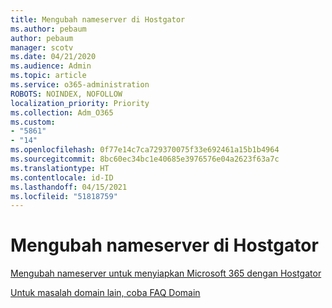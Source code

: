 ```yaml
---
title: Mengubah nameserver di Hostgator
ms.author: pebaum
author: pebaum
manager: scotv
ms.date: 04/21/2020
ms.audience: Admin
ms.topic: article
ms.service: o365-administration
ROBOTS: NOINDEX, NOFOLLOW
localization_priority: Priority
ms.collection: Adm_O365
ms.custom:
- "5861"
- "14"
ms.openlocfilehash: 0f77e14c7ca729370075f33e692461a15b1b4964
ms.sourcegitcommit: 8bc60ec34bc1e40685e3976576e04a2623f63a7c
ms.translationtype: HT
ms.contentlocale: id-ID
ms.lasthandoff: 04/15/2021
ms.locfileid: "51818759"
---
```

# <a name="change-nameservers-at-hostgator"></a>Mengubah nameserver di Hostgator

[Mengubah nameserver untuk menyiapkan Microsoft 365 dengan Hostgator](https://docs.microsoft.com/microsoft-365/admin/dns/change-nameservers-at-hostgator?view=o365-worldwide)

[Untuk masalah domain lain, coba FAQ Domain](https://docs.microsoft.com/microsoft-365/admin/setup/domains-faq?view=o365-worldwide)